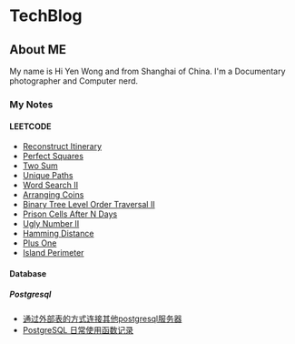 # TechBlog
## About ME
My name is Hi Yen Wong and from Shanghai of China.
I'm a Documentary photographer and Computer nerd. 

### My Notes
#### LEETCODE
* [Reconstruct Itinerary](blog/leetcode/Reconstruct_Itinerary.md)
* [Perfect Squares](blog/leetcode/Perfect_Squares.md)
* [Two Sum](blog/leetcode/Two_Sum.md)
* [Unique Paths](blog/leetcode/Unique_Paths.md)
* [Word Search II](blog/leetcode/Word_Search_II.md)
* [Arranging Coins](blog/leetcode/Arranging_Coins.md)
* [Binary Tree Level Order Traversal II](blog/leetcode/Binary_Tree_Level_Order_Traversal_II.md)
* [Prison Cells After N Days](blog/leetcode/Prison_Cells_After_N_Days.md)
* [Ugly Number II](blog/leetcode/Ugly_Number_II.md)
* [Hamming Distance](blog/leetcode/Hamming_Distance.md)
* [Plus One](blog/leetcode/Plus_One.md)
* [Island Perimeter](blog/leetcode/Island_Perimeter.md)
#### Database
##### Postgresql
* [通过外部表的方式连接其他postgresql服务器](blog/database/2020-06-14_pg_fdw_pg.md)
* [PostgreSQL 日常使用函数记录](blog/database/pgsql_func.md)